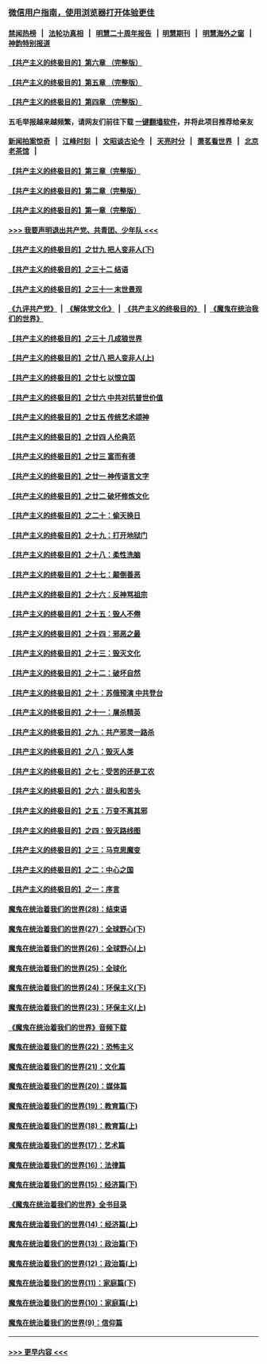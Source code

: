 ### [微信用户指南，使用浏览器打开体验更佳](https://github.com/gfw-breaker/banned-news1/blob/master/indexes/wechat-guide.md?t=0)
#### [禁闻热榜](热点新闻.md?t=0)  &nbsp;&nbsp;|&nbsp;&nbsp; [法轮功真相](https://github.com/gfw-breaker/truth/blob/master/README.md?t=0) &nbsp;&nbsp;|&nbsp;&nbsp; [明慧二十周年报告](https://github.com/gfw-breaker/mh-reports/blob/master/README.md?t=0) &nbsp;&nbsp;|&nbsp;&nbsp;[明慧期刊](https://github.com/gfw-breaker/mh-qikan) &nbsp;&nbsp;|&nbsp;&nbsp; [明慧海外之窗](https://github.com/gfw-breaker/mh-news/blob/master/README.md?t=0) &nbsp;&nbsp;|&nbsp;&nbsp; [神韵特别报道](https://github.com/gfw-breaker/mh-news/blob/master/shenyun.md?t=0)
#### [【共产主义的终极目的】第六章 （完整版）](../pages/nsc422/n11428913.md?t=02090744) 
#### [【共产主义的终极目的】第五章 （完整版）](../pages/nsc422/n11428912.md?t=02090744) 
#### [【共产主义的终极目的】第四章 （完整版）](../pages/nsc422/n11428907.md?t=02090744) 
#### 五毛举报越来越频繁，请网友们前往下载 [一键翻墙软件](https://github.com/gfw-breaker/ssr-accounts)，并将此项目推荐给亲友
#### [新闻拍案惊奇](https://github.com/gfw-breaker/banned-news1/blob/master/pages/link4.md) &nbsp;&nbsp;|&nbsp;&nbsp; [江峰时刻](https://github.com/gfw-breaker/banned-news1/blob/master/pages/link4.md) &nbsp;&nbsp;|&nbsp;&nbsp; [文昭谈古论今](https://github.com/gfw-breaker/banned-news1/blob/master/pages/link4.md) &nbsp;&nbsp;|&nbsp;&nbsp; [天亮时分](https://github.com/gfw-breaker/banned-news1/blob/master/pages/link4.md) &nbsp;&nbsp;|&nbsp;&nbsp; [萧茗看世界](https://github.com/gfw-breaker/banned-news1/blob/master/pages/link4.md) &nbsp;&nbsp;|&nbsp;&nbsp; [北京老茶馆](https://github.com/gfw-breaker/banned-news1/blob/master/pages/link4.md) &nbsp;&nbsp;|&nbsp;&nbsp; 
#### [【共产主义的终极目的】第三章（完整版）](../pages/nsc422/n11428848.md?t=02090744) 
#### [【共产主义的终极目的】第二章（完整版）](../pages/nsc422/n11428831.md?t=02090744) 
#### [【共产主义的终极目的】第一章（完整版）](../pages/nsc422/n11417651.md?t=02090744) 
#### [>>> 我要声明退出共产党、共青团、少年队 <<<](https://github.com/begood0513/goodnews/blob/master/quit/letter.md) 
#### [【共产主义的终极目的】之廿九 把人变非人(下)](../pages/nsc422/n11344140.md?t=02090744) 
#### [【共产主义的终极目的】之三十二 结语](../pages/nsc422/n11360535.md?t=02090744) 
#### [【共产主义的终极目的】之三十一 末世景观](../pages/nsc422/n11351129.md?t=02090744) 
#### [《九评共产党》](https://github.com/begood0513/9ping.md/blob/master/README.md) &nbsp;|&nbsp; [《解体党文化》](../../../../jtdwh.md/blob/master/README.md)  &nbsp;|&nbsp; [《共产主义的终极目的》](../../../../gczydzjmd.md/blob/master/README.md) &nbsp;|&nbsp; [《魔鬼在统治我们的世界》](../../../../mgztzwmdsj.md/blob/master/README.md) 
#### [【共产主义的终极目的】之三十 几成狼世界](../pages/nsc422/n11348280.md?t=02090744) 
#### [【共产主义的终极目的】之廿八 把人变非人(上)](../pages/nsc422/n11340492.md?t=02090744) 
#### [【共产主义的终极目的】之廿七 以恨立国](../pages/nsc422/n11336944.md?t=02090744) 
#### [【共产主义的终极目的】之廿六 中共对抗普世价值](../pages/nsc422/n11324785.md?t=02090744) 
#### [【共产主义的终极目的】之廿五 传统艺术颂神](../pages/nsc422/n11296396.md?t=02090744) 
#### [【共产主义的终极目的】之廿四 人伦典范](../pages/nsc422/n11296397.md?t=02090744) 
#### [【共产主义的终极目的】之廿三 富而有德](../pages/nsc422/n11283598.md?t=02090744) 
#### [【共产主义的终极目的】之廿一 神传语言文字](../pages/nsc422/n11263265.md?t=02090744) 
#### [【共产主义的终极目的】之廿二 破坏修炼文化](../pages/nsc422/n11245728.md?t=02090744) 
#### [【共产主义的终极目的】之二十：偷天换日](../pages/nsc422/n11238846.md?t=02090744) 
#### [【共产主义的终极目的】之十九：打开地狱门](../pages/nsc422/n11206376.md?t=02090744) 
#### [【共产主义的终极目的】之十八：柔性洗脑](../pages/nsc422/n11199994.md?t=02090744) 
#### [【共产主义的终极目的】之十七：颠倒善恶](../pages/nsc422/n11179782.md?t=02090744) 
#### [【共产主义的终极目的】之十六：反神骂祖宗](../pages/nsc422/n11166798.md?t=02090744) 
#### [【共产主义的终极目的】之十五：毁人不倦](../pages/nsc422/n11166792.md?t=02090744) 
#### [【共产主义的终极目的】之十四：邪恶之最](../pages/nsc422/n11150249.md?t=02090744) 
#### [【共产主义的终极目的】之十三：毁灭文化](../pages/nsc422/n11135227.md?t=02090744) 
#### [【共产主义的终极目的】之十二：破坏自然](../pages/nsc422/n11135214.md?t=02090744) 
#### [【共产主义的终极目的】之十：苏俄预演 中共登台](../pages/nsc422/n11118424.md?t=02090744) 
#### [【共产主义的终极目的】之十一：屠杀精英](../pages/nsc422/n11118442.md?t=02090744) 
#### [【共产主义的终极目的】之九：共产邪灵一路杀](../pages/nsc422/n11114139.md?t=02090744) 
#### [【共产主义的终极目的】之八：毁灭人类](../pages/nsc422/n11108503.md?t=02090744) 
#### [【共产主义的终极目的】之七：受苦的还是工农](../pages/nsc422/n11101809.md?t=02090744) 
#### [【共产主义的终极目的】之六：甜头和苦头](../pages/nsc422/n11096971.md?t=02090744) 
#### [【共产主义的终极目的】之五：万变不离其邪](../pages/nsc422/n11091285.md?t=02090744) 
#### [【共产主义的终极目的】之四：毁灭路线图](../pages/nsc422/n11086284.md?t=02090744) 
#### [【共产主义的终极目的】之三：马克思魔变](../pages/nsc422/n11061941.md?t=02090744) 
#### [【共产主义的终极目的】之二：中心之国](../pages/nsc422/n11047728.md?t=02090744) 
#### [【共产主义的终极目的】之一：序言](../pages/nsc422/n11086077.md?t=02090744) 
#### [魔鬼在统治着我们的世界(28)：结束语](../pages/nsc422/n10936246.md?t=02090744) 
#### [魔鬼在统治着我们的世界(27)：全球野心(下)](../pages/nsc422/n10928319.md?t=02090744) 
#### [魔鬼在统治着我们的世界(26)：全球野心(上)](../pages/nsc422/n10900318.md?t=02090744) 
#### [魔鬼在统治着我们的世界(25)：全球化](../pages/nsc422/n10788205.md?t=02090744) 
#### [魔鬼在统治着我们的世界(24)：环保主义(下)](../pages/nsc422/n10695307.md?t=02090744) 
#### [魔鬼在统治着我们的世界(23)：环保主义(上)](../pages/nsc422/n10688613.md?t=02090744) 
#### [《魔鬼在统治着我们的世界》音频下载](../pages/nsc422/n10635553.md?t=02090744) 
#### [魔鬼在统治着我们的世界(22)：恐怖主义](../pages/nsc422/n10614727.md?t=02090744) 
#### [魔鬼在统治着我们的世界(21)：文化篇](../pages/nsc422/n10597706.md?t=02090744) 
#### [魔鬼在统治着我们的世界(20)：媒体篇](../pages/nsc422/n10586579.md?t=02090744) 
#### [魔鬼在统治着我们的世界(19)：教育篇(下)](../pages/nsc422/n10564808.md?t=02090744) 
#### [魔鬼在统治着我们的世界(18)：教育篇(上)](../pages/nsc422/n10526970.md?t=02090744) 
#### [魔鬼在统治着我们的世界(17)：艺术篇](../pages/nsc422/n10499093.md?t=02090744) 
#### [魔鬼在统治着我们的世界(16)：法律篇](../pages/nsc422/n10485969.md?t=02090744) 
#### [魔鬼在统治着我们的世界(15)：经济篇(下)](../pages/nsc422/n10469975.md?t=02090744) 
#### [《魔鬼在统治着我们的世界》全书目录](../pages/nsc422/n10464261.md?t=02090744) 
#### [魔鬼在统治着我们的世界(14)：经济篇(上)](../pages/nsc422/n10457370.md?t=02090744) 
#### [魔鬼在统治着我们的世界(13)：政治篇(下)](../pages/nsc422/n10448270.md?t=02090744) 
#### [魔鬼在统治着我们的世界(12)：政治篇(上)](../pages/nsc422/n10444576.md?t=02090744) 
#### [魔鬼在统治着我们的世界(11)：家庭篇(下)](../pages/nsc422/n10440961.md?t=02090744) 
#### [魔鬼在统治着我们的世界(10)：家庭篇(上)](../pages/nsc422/n10435448.md?t=02090744) 
#### [魔鬼在统治着我们的世界(9)：信仰篇](../pages/nsc422/n10432159.md?t=02090744) 

----
#### [ >>> 更早内容 <<< ](../indexes/nsc422-earlier.md)
